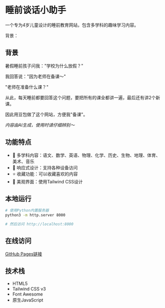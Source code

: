 # 睡前谈话小助手

一个专为4岁儿童设计的睡前教育网站，包含多学科的趣味学习内容。

背景：
## 背景

暑假睡前孩子问我："学校为什么放假？"

我回答说："因为老师在备课～"

"老师在准备什么课？"

从此，每天睡前都要回答这个问题，要把所有的课全都讲一遍，最后还有讲2个新课。

因此用豆包做了这个网站，方便我"备课"。

*内容由AI生成，使用时请仔细辨别～*

## 功能特点

- 🎯 多学科内容：语文、数学、英语、物理、化学、历史、生物、地理、体育、美术、音乐
- 📱 响应式设计：支持各种设备访问
- ⭐ 收藏功能：可以收藏喜欢的内容
- 🎨 美观界面：使用Tailwind CSS设计

## 本地运行

```bash
# 使用Python内置服务器
python3 -m http.server 8000

# 然后访问 http://localhost:8000
```

## 在线访问

[GitHub Pages链接](https://您的用户名.github.io/仓库名)

## 技术栈

- HTML5
- Tailwind CSS v3
- Font Awesome
- 原生JavaScript